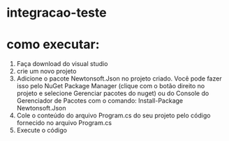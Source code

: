 # integracao-teste

# como executar:
1. Faça download do visual studio
2. crie um novo projeto
3. Adicione o pacote Newtonsoft.Json no projeto criado. Você pode fazer isso pelo NuGet Package Manager (clique com o botão direito no projeto e selecione Gerenciar pacotes do nuget) ou do Console do Gerenciador de Pacotes com o comando: Install-Package Newtonsoft.Json
4. Cole o conteúdo do arquivo Program.cs do seu projeto pelo código fornecido no arquivo Program.cs
5. Execute o código
